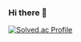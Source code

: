 ### Hi there 👋

[![Solved.ac Profile](http://mazassumnida.wtf/api/v2/generate_badge?boj=suncat)](https://solved.ac/suncat/)
